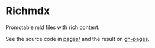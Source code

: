 # Richmdx

Promotable mld files with rich content.

See the source code in [pages/](pages/) and the result on [gh-pages](https://jonludlam.github.io/richmdx/richmdx).
